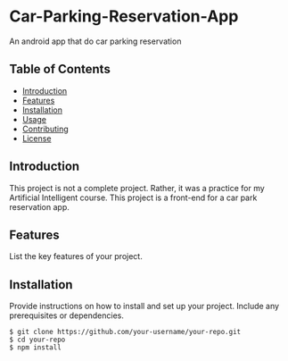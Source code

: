 # Car-Parking-Reservation-App

An android app that do car parking reservation

## Table of Contents

- [Introduction](#introduction)
- [Features](#features)
- [Installation](#installation)
- [Usage](#usage)
- [Contributing](#contributing)
- [License](#license)

## Introduction

This project is not a complete project. Rather, it was a practice for my Artificial Intelligent course. This project is a front-end for a car park reservation app.

## Features

List the key features of your project.

## Installation

Provide instructions on how to install and set up your project. Include any prerequisites or dependencies.

```shell
$ git clone https://github.com/your-username/your-repo.git
$ cd your-repo
$ npm install
